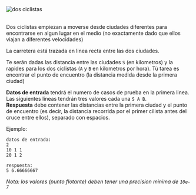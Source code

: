 <div class="text-center">
	<img alt="dos ciclistas" src="https://codeabbey.github.io/data/bycicle_race.png"/>
</div><br/>

Dos ciclistas empiezan a moverse desde ciudades diferentes para encontrarse en algun lugar en el medio (no exactamente
dado que ellos viajan a diferentes velocidades)

La carretera está trazada en linea recta entre las dos ciudades.


Te serán dadas las distancia entre las ciudades `S` (en kilometros) y la rapides para los dos ciclistas (`A` y `B` en
kilometros por hora). Tú tarea es encontrar el punto de encuentro (la distancia medida desde la primera ciudad)

**Datos de entrada** tendrá el numero de casos de prueba en la primera linea.  
Las siguientes lineas tendrán tres valores cada una `S A B`.  
**Respuesta** debe contener las distancias entre la primera ciudad y el punto de encuentro (es decir, la distancia recorrida por el primer cilista
antes del cruce entre ellos), separado con espacios.

Ejemplo:

    datos de entrada:
	2
	10 1 1
	20 1 2
	
	respuesta:
	5 6.66666667

*Nota: los valores (punto flotante) deben tener una precision minima de `10e-7`* 
